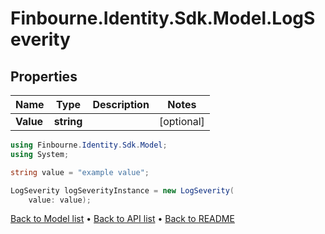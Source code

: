 # Finbourne.Identity.Sdk.Model.LogSeverity

## Properties

Name | Type | Description | Notes
------------ | ------------- | ------------- | -------------
**Value** | **string** |  | [optional] 

```csharp
using Finbourne.Identity.Sdk.Model;
using System;

string value = "example value";

LogSeverity logSeverityInstance = new LogSeverity(
    value: value);
```

[Back to Model list](../README.md#documentation-for-models) &#8226; [Back to API list](../README.md#documentation-for-api-endpoints) &#8226; [Back to README](../README.md)
